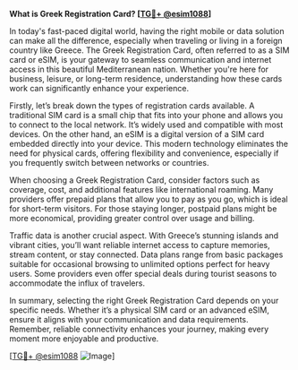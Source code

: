 **What is Greek Registration Card? [[TG💪+ @esim1088](https://t.me/s/esim1088)]**

In today's fast-paced digital world, having the right mobile or data solution can make all the difference, especially when traveling or living in a foreign country like Greece. The Greek Registration Card, often referred to as a SIM card or eSIM, is your gateway to seamless communication and internet access in this beautiful Mediterranean nation. Whether you're here for business, leisure, or long-term residence, understanding how these cards work can significantly enhance your experience.

Firstly, let’s break down the types of registration cards available. A traditional SIM card is a small chip that fits into your phone and allows you to connect to the local network. It’s widely used and compatible with most devices. On the other hand, an eSIM is a digital version of a SIM card embedded directly into your device. This modern technology eliminates the need for physical cards, offering flexibility and convenience, especially if you frequently switch between networks or countries.

When choosing a Greek Registration Card, consider factors such as coverage, cost, and additional features like international roaming. Many providers offer prepaid plans that allow you to pay as you go, which is ideal for short-term visitors. For those staying longer, postpaid plans might be more economical, providing greater control over usage and billing.

Traffic data is another crucial aspect. With Greece’s stunning islands and vibrant cities, you’ll want reliable internet access to capture memories, stream content, or stay connected. Data plans range from basic packages suitable for occasional browsing to unlimited options perfect for heavy users. Some providers even offer special deals during tourist seasons to accommodate the influx of travelers.

In summary, selecting the right Greek Registration Card depends on your specific needs. Whether it’s a physical SIM card or an advanced eSIM, ensure it aligns with your communication and data requirements. Remember, reliable connectivity enhances your journey, making every moment more enjoyable and productive.

[[TG💪+ @esim1088](https://t.me/s/esim1088) ![Image](https://i.postimg.cc/Y0z9fWf4/image.png)]